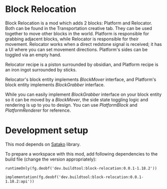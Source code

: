 # Block Relocation

Block Relocation is a mod which adds
2 blocks: Platform and Relocator. Both can be found in
the Transportation creative tab.
They can be used together to move other blocks
in the world. Platform is responsible
for grabbing adjacent blocks, while
Relocator is responsible for their
movement. Relocator works when a direct
redstone signal is received; it has a UI
where you can set movement directions.
Platform's sides can be toggled via an
empty hand.

Relocator recipe is a piston surrounded by obsidian, and
Platform recipe is an iron ingot surrounded by sticks.

Relocator's block entity implements *BlockMover*
interface, and Platform's block entity
implements *BlockGrabber* interface.

While you can easily implement *BlockGrabber*
interface on your block entity so it can be moved by
a *BlockMover*, the side state toggling
logic and rendering is up to you to design.
You can use *PlatformBlock* and *PlatformRenderer*
for reference.

# Development setup

This mod depends on [Satako](https://github.com/AlexiyOrlov/satako) library.

To prepare a workspace with this mod, add following dependencies to the build file (change the version appropriately):

`runtimeOnly(fg.deobf('dev.buildtool:block-relocation:0.0.1-1.18.2'))`

`implementation(fg.deobf('dev.buildtool:block-relocation:0.0.1-1.18.2:api'))`
